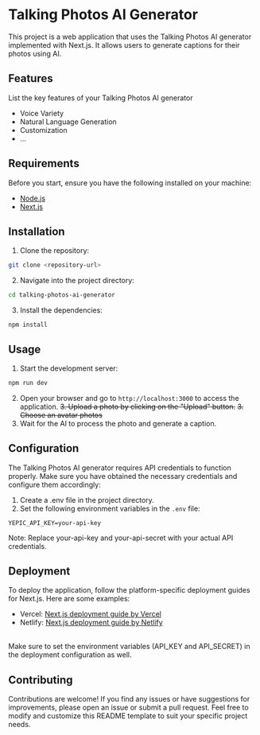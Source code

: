 # Talking Photos AI Generator

This project is a web application that uses the Talking Photos AI generator implemented with Next.js. It allows users to generate captions for their photos using AI.

## Features
List the key features of your Talking Photos AI generator
- Voice Variety
- Natural Language Generation
- Customization
- ...

## Requirements
Before you start, ensure you have the following installed on your machine:
- [Node.js](https://nodejs.org/en/download/)
- [Next.js](https://nextjs.org/docs)

## Installation
1. Clone the repository:

```bash
git clone <repository-url>
```

2. Navigate into the project directory:
```bash
cd talking-photos-ai-generator
```

3. Install the dependencies:
```
npm install
```

## Usage
1. Start the development server:
```bash
npm run dev
```
2. Open your browser and go to `http://localhost:3000` to access the application.
~~3. Upload a photo by clicking on the "Upload" button.~~
~~3. Choose an avatar photos~~
4. Wait for the AI to process the photo and generate a caption.

## Configuration
The Talking Photos AI generator requires API credentials to function properly. Make sure you have obtained the necessary credentials and configure them accordingly:
1. Create a .env file in the project directory.
2. Set the following environment variables in the `.env` file:
```
YEPIC_API_KEY=your-api-key
```
Note: Replace your-api-key and your-api-secret with your actual API credentials.

## Deployment
To deploy the application, follow the platform-specific deployment guides for Next.js. Here are some examples:
  - Vercel: [Next.js deployment guide by Vercel](https://vercel.com/guides/deploying-nextjs-with-vercel)
  - Netlify: [Next.js deployment guide by Netlify](https://docs.netlify.com/configure-builds/common-configurations/#next-js)
</br>
Make sure to set the environment variables (API_KEY and API_SECRET) in the deployment configuration as well.

## Contributing
Contributions are welcome! If you find any issues or have suggestions for improvements, please open an issue or submit a pull request.
Feel free to modify and customize this README template to suit your specific project needs.


